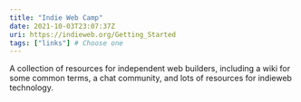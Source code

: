 ```yaml
---
title: "Indie Web Camp"
date: 2021-10-03T23:07:37Z
uri: https://indieweb.org/Getting_Started
tags: ["links"] # Choose one
---
```


A collection of resources for independent web builders, including a wiki for some common terms, a chat community, and lots of resources for indieweb technology.
